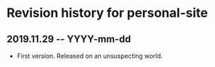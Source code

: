 # Revision history for personal-site

## 2019.11.29  -- YYYY-mm-dd

* First version. Released on an unsuspecting world.
